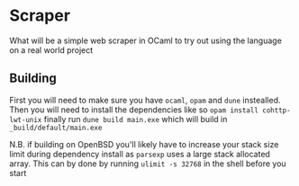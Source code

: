 # Scraper
What will be a simple web scraper in OCaml to try out using the language on a real world project

## Building

First you will need to make sure you have `ocaml`, `opam` and `dune` instealled. Then you will need to install the dependencies like so `opam install cohttp-lwt-unix` finally run `dune build main.exe` which will build in `_build/default/main.exe`

N.B. if building on OpenBSD you'll likely have to increase your stack size limit during dependency install as `parsexp` uses a large stack allocated array. This can by done by running `ulimit -s 32768` in the shell before you start
